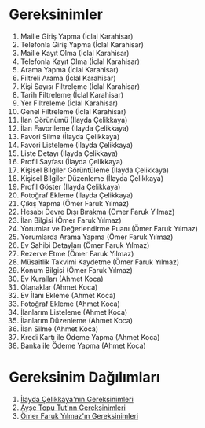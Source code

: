 # Gereksinimler
1. Maille Giriş Yapma (İclal Karahisar)  
2. Telefonla Giriş Yapma (İclal Karahisar)  
3. Maille Kayıt Olma (İclal Karahisar)  
4. Telefonla Kayıt Olma (İclal Karahisar)  
5. Arama Yapma (İclal Karahisar)  
6. Filtreli Arama (İclal Karahisar)  
7. Kişi Sayısı Filtreleme (İclal Karahisar)  
8. Tarih Filtreleme (İclal Karahisar)  
9. Yer Filtreleme (İclal Karahisar)  
10. Genel Filtreleme (İclal Karahisar)  
11. İlan Görünümü (İlayda Çelikkaya)  
12. İlan Favorileme (İlayda Çelikkaya)  
13. Favori Silme (İlayda Çelikkaya)  
14. Favori Listeleme (İlayda Çelikkaya)  
15. Liste Detayı (İlayda Çelikkaya)  
16. Profil Sayfası (İlayda Çelikkaya)  
17. Kişisel Bilgiler Görüntüleme (İlayda Çelikkaya)  
18. Kişisel Bilgiler Düzenleme (İlayda Çelikkaya)  
19. Profil Göster (İlayda Çelikkaya)  
20. Fotoğraf Ekleme (İlayda Çelikkaya)  
21. Çıkış Yapma (Ömer Faruk Yılmaz)  
22. Hesabı Devre Dışı Bırakma (Ömer Faruk Yılmaz)  
23. İlan Bilgisi (Ömer Faruk Yılmaz)  
24. Yorumlar ve Değerlendirme Puanı (Ömer Faruk Yılmaz)  
25. Yorumlarda Arama Yapma (Ömer Faruk Yılmaz)  
26. Ev Sahibi Detayları (Ömer Faruk Yılmaz)  
27. Rezerve Etme (Ömer Faruk Yılmaz)  
28. Müsaitlik Takvimi Kaydetme (Ömer Faruk Yılmaz)  
29. Konum Bilgisi (Ömer Faruk Yılmaz)  
30. Ev Kuralları (Ahmet Koca)  
31. Olanaklar (Ahmet Koca)  
32. Ev İlanı Ekleme (Ahmet Koca)  
33. Fotoğraf Ekleme (Ahmet Koca)  
34. İlanlarım Listeleme (Ahmet Koca)  
35. İlanlarım Düzenleme (Ahmet Koca)  
36. İlan Silme (Ahmet Koca)  
37. Kredi Kartı ile Ödeme Yapma (Ahmet Koca)  
38. Banka ile Ödeme Yapma (Ahmet Koca)


# Gereksinim Dağılımları
1. [İlayda Çelikkaya'nın Gereksinimleri](İlayda-Celikkaya-Gereksinimleri.md)
2. [Ayşe Topu Tut'nn Gereksinimleri](Ali-Atabak-Gereksinimler.md)
3. [Ömer Faruk Yılmaz'ın Gereksinimleri](Omer-Faruk-Yılmaz-Gereksinimler.md)
